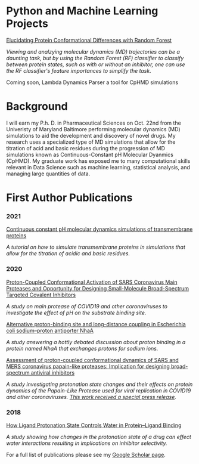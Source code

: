 # Python and Machine Learning Projects

[Elucidating Protein Conformational Differences with Random Forest](https://hendejac.github.io/Protein-Conformations/)

*Viewing and analzying molecular dynamics (MD) trajectories can be a daunting task, but by using the Random Forest (RF) classifier to classify between protein states, such as with or without an inhibitor, one can use the RF classifier's feature importances to simplify the task.* 

Coming soon, Lambda Dynamics Parser a tool for CpHMD simulations

# Background 

I will earn my P.h. D. in Pharmaceutical Sciences on Oct. 22nd from the Univeristy of Maryland Baltimore performing molecular dynamics (MD) simulations to aid the development and discovery of novel drugs.
My research uses a specialized type of MD simulations that allow for the titration of acid and basic residues during the progression of MD simulations known as Continuous-Constant pH Molecular Dyanmics (CpHMD).
My graduate work has exposed me to many computational skills relevant in Data Science such as machine learning, statistical analysis, and managing large quantities of data.

# First Author Publications
### 2021
[Continuous constant pH molecular dynamics simulations of transmembrane proteins](https://www.ncbi.nlm.nih.gov/pmc/articles/PMC8062021/)

*A tutorial on how to simulate transmembrane proteins in simulations that allow for the titration of acidic and basic residues.*

### 2020
[Proton-Coupled Conformational Activation of SARS Coronavirus Main Proteases and Opportunity for Designing Small-Molecule Broad-Spectrum Targeted Covalent Inhibitors](https://pubs.acs.org/doi/abs/10.1021/jacs.0c10770)

*A study on main protease of COVID19 and other coronaviruses to investigate the effect of pH on the substrate binding site.*

[Alternative proton-binding site and long-distance coupling in Escherichia coli sodium–proton antiporter NhaA](https://www.pnas.org/content/117/41/25517.short)

*A study answering a hottly debated discussion about proton binding in a protein named NhaA that exchanges protons for sodium ions.*

[Assessment of proton-coupled conformational dynamics of SARS and MERS coronavirus papain-like proteases: Implication for designing broad-spectrum antiviral inhibitors](https://aip.scitation.org/doi/full/10.1063/5.0020458)

*A study investigating protonation state changes and their effects on protein dynamics of the Papain-Like Protease used for viral replication in COVID19 and other coronaviruses. [This work received a special press release](https://www.eurekalert.org/pub_releases/2020-09/aiop-pta090920.php).*

### 2018 
[How Ligand Protonation State Controls Water in Protein–Ligand Binding](https://pubs.acs.org/doi/abs/10.1021/acs.jpclett.8b02440)

*A study showing how changes in the protonation state of a drug can effect water interactions resulting in implications on inhibitor selectivity.*

For a full list of publications please see my [Google Scholar page](https://scholar.google.com/citations?hl=en&user=cje-_qEAAAAJ&view_op=list_works&sortby=pubdate).
